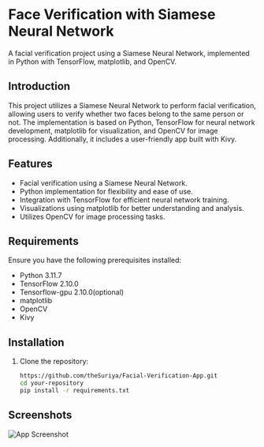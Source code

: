 # Face Verification with Siamese Neural Network

A facial verification project using a Siamese Neural Network, implemented in Python with TensorFlow, matplotlib, and OpenCV.


## Introduction

This project utilizes a Siamese Neural Network to perform facial verification, allowing users to verify whether two faces belong to the same person or not. The implementation is based on Python, TensorFlow for neural network development, matplotlib for visualization, and OpenCV for image processing. Additionally, it includes a user-friendly app built with Kivy.

## Features

- Facial verification using a Siamese Neural Network.
- Python implementation for flexibility and ease of use.
- Integration with TensorFlow for efficient neural network training.
- Visualizations using matplotlib for better understanding and analysis.
- Utilizes OpenCV for image processing tasks.

## Requirements

Ensure you have the following prerequisites installed:

- Python 3.11.7
- TensorFlow 2.10.0
- Tensorflow-gpu 2.10.0(optional)
- matplotlib 
- OpenCV
- Kivy 
  
## Installation

1. Clone the repository:

   ```bash
   https://github.com/theSuriya/Facial-Verification-App.git
   cd your-repository
   pip install -r requirements.txt

## Screenshots

![App Screenshot](app.png)

